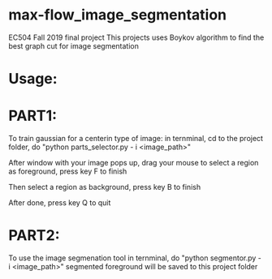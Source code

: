 # max-flow_image_segmentation
EC504 Fall 2019 final project
This projects uses Boykov algorithm to find the best graph cut for image segmentation
# Usage:
# PART1:
To train gaussian for a centerin type of image:
in ternminal, cd to the project folder, do "python parts_selector.py - i <image_path>"

After window with your image pops up, drag your mouse to select a region as foreground, press key F to finish

Then select a region as background, press key B to finish

After done, press key Q to quit
# PART2:
To use the image segmenation tool 
in ternminal, do "python segmentor.py - i <image_path>"
segmented foreground will be saved to this project folder
